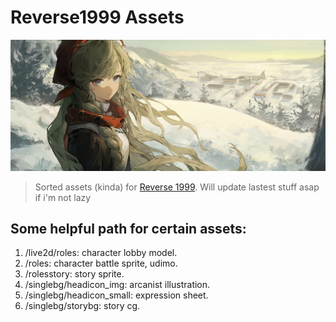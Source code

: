 # **Reverse1999 Assets**
![Header image](singlebg/storybg/story_atcg/1_8/1_8_at_weiladenggao3.png)

> Sorted assets (kinda) for [Reverse 1999](https://www.biligame.com/detail/?id=107530).
> Will update lastest stuff asap if i'm not lazy

## Some helpful path for certain assets:
1. /live2d/roles: character lobby model.
2. /roles: character battle sprite, udimo.
3. /rolesstory: story sprite.
4. /singlebg/headicon_img: arcanist illustration.
5. /singlebg/headicon_small: expression sheet.
6. /singlebg/storybg: story cg.


